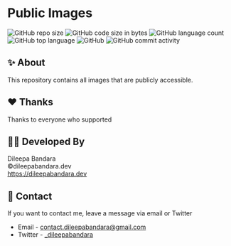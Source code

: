 # Public Images

![GitHub repo size](https://img.shields.io/github/repo-size/dileepabandara/public-images?color=red&label=repository%20size)
![GitHub code size in bytes](https://img.shields.io/github/languages/code-size/dileepabandara/public-images?color=red)
![GitHub language count](https://img.shields.io/github/languages/count/dileepabandara/public-images)
![GitHub top language](https://img.shields.io/github/languages/top/dileepabandara/public-images)
![GitHub](https://img.shields.io/github/license/dileepabandara/public-images?color=yellow)
![GitHub commit activity](https://img.shields.io/github/commit-activity/m/dileepabandara/public-images?color=brightgreen&label=commits)

## ✨ About
This repository contains all images that are publicly accessible.

## ❤️ Thanks

Thanks to everyone who supported

## 👨‍💻 Developed By

Dileepa Bandara  
©dileepabandara.dev  
<https://dileepabandara.dev>

## 💬 Contact

If you want to contact me, leave a message via email or Twitter

- Email - <contact.dileepabandara@gmail.com>
- Twitter - [_dileepabandara](https://twitter.com/_dileepabandara)
